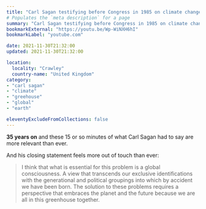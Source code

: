 ```yaml
---
title: "Carl Sagan testifying before Congress in 1985 on climate change"
# Populates the `meta description` for a page
summary: "Carl Sagan testifying before Congress in 1985 on climate change."
bookmarkExternal: "https://youtu.be/Wp-WiNXH6hI"
bookmarkLabel: "youtube.com"

date: 2021-11-30T21:32:00
updated: 2021-11-30T21:32:00

location:
  locality: "Crawley"
  country-name: "United Kingdom"
category:
- "carl sagan"
- "climate"
- "greehouse"
- "global"
- "earth"

eleventyExcludeFromCollections: false
---
```


**35 years on** and these 15 or so minutes of what Carl Sagan had to say are more relevant than ever.

And his closing statement feels more out of touch than ever:

> I think that what is essential for this problem is a global consciousness. A view that transcends our exclusive identifications with the generational and political groupings into which by accident we have been born. The solution to these problems requires a perspective that embraces the planet and the future because we are all in this greenhouse together.
